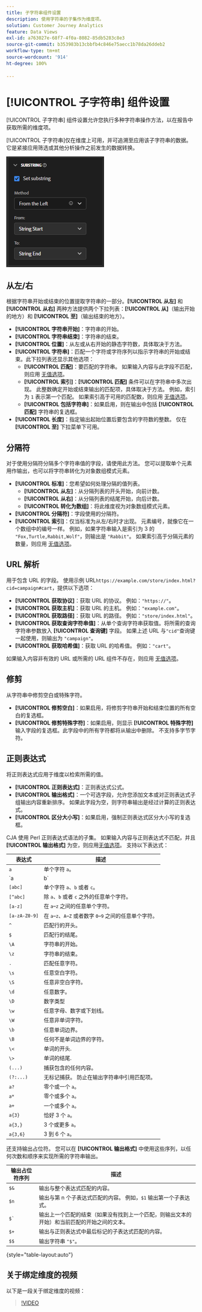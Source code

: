 ```yaml
---
title: 子字符串组件设置
description: 使用字符串的子集作为维度项。
solution: Customer Journey Analytics
feature: Data Views
exl-id: a763027e-68f7-4f0a-8082-85db5283c8e3
source-git-commit: b353983b13cbbfb4c846e75aecc1b78da26ddeb2
workflow-type: tm+mt
source-wordcount: '914'
ht-degree: 100%

---
```


# [!UICONTROL 子字符串] 组件设置

[!UICONTROL 子字符串] 组件设置允许您执行多种字符串操作方法，以在报告中获取所需的维度项。

[!UICONTROL 子字符串]仅在维度上可用，并可追溯至应用该子字符串的数据。 它是紧接应用筛选或其他分析操作之前发生的数据转换。

![子字符串设置](../assets/substring-settings.png)

## 从左/右

根据字符串开始或结束的位置提取字符串的一部分。**[!UICONTROL 从左]** 和 **[!UICONTROL 从右]** 两种方法提供两个下拉列表：**[!UICONTROL 从]**（输出开始的地方）和 **[!UICONTROL 至]**（输出结束的地方）。

* **[!UICONTROL 字符串开始]**：字符串的开始。
* **[!UICONTROL 字符串结束]**：字符串的结束。
* **[!UICONTROL 位置]**：从左或从右开始的静态字符数，具体取决于方法。
* **[!UICONTROL 字符串]**：匹配一个字符或字符序列以指示字符串的开始或结束。此下拉列表还显示其他选项：
   * **[!UICONTROL 匹配]**：要匹配的字符串。 如果输入内容与此字段不匹配，则应用 [无值选项](no-value-options.md)。
   * **[!UICONTROL 索引]**：**[!UICONTROL 匹配]** 条件可以在字符串中多次出现。 此整数确定开始或结束输出的匹配项，具体取决于方法。 例如，索引为 `1` 表示第一个匹配。 如果索引高于可用的匹配数，则应用 [无值选项](no-value-options.md)。
   * **[!UICONTROL 包括字符串]**：如果启用，则在输出中包括 **[!UICONTROL 匹配]** 字符串的复选框。
* **[!UICONTROL 长度]**：指定输出起始位置后要包含的字符数的整数。 仅在 **[!UICONTROL 至]** 下拉菜单下可用。

## 分隔符

对于使用分隔符分隔多个字符串值的字段，请使用此方法。 您可以提取单个元素用作输出，也可以将字符串转化为对象数组模式元素。

* **[!UICONTROL 标准]**：您希望如何处理分隔的值列表。
   * **[!UICONTROL 从左]**：从分隔列表的开头开始，向前计数。
   * **[!UICONTROL 从右]**：从分隔列表的结尾开始，向后计数。
   * **[!UICONTROL 转化为数组]**：将此维度视为对象数组模式元素。
* **[!UICONTROL 分隔符]**：字段使用的分隔符。
* **[!UICONTROL 索引]**：仅当标准为从左/右时才出现。 元素编号，就像它在一个数组中的编号一样。 例如，如果字符串输入是索引为 3 的 `"Fox,Turtle,Rabbit,Wolf"`，则输出是 `"Rabbit"`。 如果索引高于分隔元素的数量，则应用 [无值选项](no-value-options.md)。

## URL 解析

用于包含 URL 的字段。 使用示例 URL`https://example.com/store/index.html?cid=campaign#cart`，提供以下选项：

* **[!UICONTROL 获取协议]**：获取 URL 的协议。 例如：`"https://"`。
* **[!UICONTROL 获取主机]**：获取 URL 的主机。 例如：`"example.com"`。
* **[!UICONTROL 获取路径]**：获取 URL 的路径。 例如：`"store/index.html"`。
* **[!UICONTROL 获取查询字符串值]**：从单个查询字符串获取值。将所需的查询字符串参数放入 **[!UICONTROL 查询键]** 字段。 如果上述 URL 与`"cid"`查询键一起使用，则输出为 `"campaign"`。
* **[!UICONTROL 获取哈希值]**：获取 URL 的哈希值。 例如：`"cart"`。

如果输入内容非有效的 URL 或所需的 URL 组件不存在，则应用 [无值选项](no-value-options.md)。

## 修剪

从字符串中修剪空白或特殊字符。

* **[!UICONTROL 修剪空白]**：如果启用，将修剪字符串开始和结束位置的所有空白的复选框。
* **[!UICONTROL 修剪特殊字符]**：如果启用，则显示 **[!UICONTROL 特殊字符]** 输入字段的复选框。此字段中的所有字符都将从输出中删除。 不支持多字节字符。

## 正则表达式

将正则表达式应用于维度以检索所需的值。

* **[!UICONTROL 正则表达式]**：正则表达式公式。
* **[!UICONTROL 输出格式]**：一个可选字段，允许您添加文本或对正则表达式子组输出内容重新排序。 如果此字段为空，则字符串输出是经过计算的正则表达式。
* **[!UICONTROL 区分大小写]**：如果启用，强制正则表达式区分大小写的复选框。

CJA 使用 Perl 正则表达式语法的子集。 如果输入内容与正则表达式不匹配，并且 **[!UICONTROL 输出格式]** 为空，则应用[无值选项](no-value-options.md)。 支持以下表达式：

| 表达式 | 描述 |
| --- | --- |
| `a` | 单个字符 `a`。 |
| `a|b` | 单个字符 `a` 或者 `b`。 |
| `[abc]` | 单个字符 `a`、`b` 或者 `c`。 |
| `[^abc]` | 除 `a`、`b` 或者 `c` 之外的任意单个字符。 |
| `[a-z]` | 在 `a`–`z` 之间的任意单个字符。 |
| `[a-zA-Z0-9]` | 在 `a`–`z`、`A`–`Z` 或者数字 `0`–`9` 之间的任意单个字符。 |
| `^` | 匹配行的开头。 |
| `$` | 匹配行的结尾。 |
| `\A` | 字符串的开始。 |
| `\z` | 字符串的结束。 |
| `.` | 匹配任意字符。 |
| `\s` | 任意空白字符。 |
| `\S` | 任意非空白字符。 |
| `\d` | 任意数字。 |
| `\D` | 数字类型 |
| `\w` | 任意字母、数字或下划线。 |
| `\W` | 任意非单词字符。 |
| `\b` | 任意单词边界。 |
| `\B` | 任何不是单词边界的字符。 |
| `\<` | 单词的开头. |
| `\>` | 单词的结尾. |
| `(...)` | 捕获包含的任何内容。 |
| `(?:...)` | 无标记捕获。 防止在输出字符串中引用匹配项。 |
| `a?` | 零个或一个 `a`。 |
| `a*` | 零个或多个 `a`。 |
| `a+` | 一个或多个 `a`。 |
| `a{3}` | 恰好 3 个 `a`。 |
| `a{3,}` | 3 个或更多 `a`。 |
| `a{3,6}` | 3 到 6 个 `a`。 |

还支持输出占位符。 您可以在 **[!UICONTROL 输出格式]** 中使用这些序列，以任何次数和顺序来实现所需的字符串输出。

| 输出占位符序列 | 描述 |
| --- | --- |
| `$&` | 输出与整个表达式匹配的内容。 |
| `$n` | 输出与第 n 个子表达式匹配的内容。 例如，`$1` 输出第一个子表达式。 |
| ``$` `` | 输出上一个匹配的结束（如果没有找到上一个匹配，则输出文本的开始）和当前匹配的开始之间的文本。 |
| `$+` | 输出与正则表达式中最后标记的子表达式匹配的内容。 |
| `$$` | 输出字符串 `"$"`。 |

{style=&quot;table-layout:auto&quot;}

## 关于绑定维度的视频

以下是一段关于绑定维度的视频：

>[!VIDEO](https://video.tv.adobe.com/v/342694/?quality=12)
